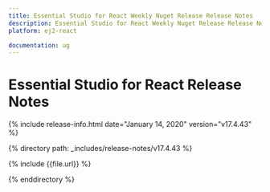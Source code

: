 ```yaml
---
title: Essential Studio for React Weekly Nuget Release Release Notes  
description: Essential Studio for React Weekly Nuget Release Release Notes  
platform: ej2-react

documentation: ug
---
```


# Essential Studio for  React  Release Notes  

{% include release-info.html date="January 14, 2020"   version="v17.4.43"  %} 

{% directory path: _includes/release-notes/v17.4.43 %}

{% include {{file.url}} %}

{% enddirectory %}
